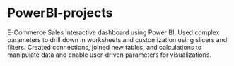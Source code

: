 # PowerBI-projects
E-Commerce Sales Interactive dashboard using Power BI, Used complex parameters to drill down in worksheets and customization using slicers and filters. 
Created connections, joined new tables, and calculations to manipulate data and enable user-driven parameters for visualizations. 
